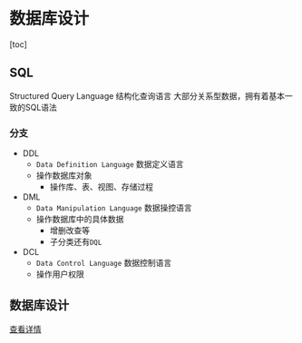 # 数据库设计

[toc]

## SQL

Structured Query Language 结构化查询语言
大部分关系型数据，拥有着基本一致的SQL语法

### 分支

+ DDL
  + `Data Definition Language` 数据定义语言
  + 操作数据库对象
    + 操作库、表、视图、存储过程
+ DML
  + `Data Manipulation Language` 数据操控语言
  + 操作数据库中的具体数据
    + 增删改查等
    + 子分类还有`DQL`
+ DCL
  + `Data Control Language` 数据控制语言
  + 操作用户权限

## 数据库设计

[查看详情](./MySQL/2-数据类型及创建.md)